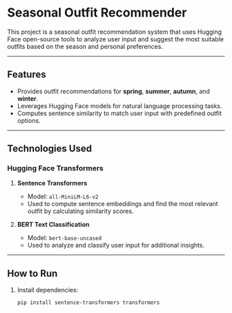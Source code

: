 # Seasonal Outfit Recommender

This project is a seasonal outfit recommendation system that uses Hugging Face open-source tools to analyze user input and suggest the most suitable outfits based on the season and personal preferences.

---

## Features

- Provides outfit recommendations for **spring**, **summer**, **autumn**, and **winter**.
- Leverages Hugging Face models for natural language processing tasks.
- Computes sentence similarity to match user input with predefined outfit options.

---

## Technologies Used

### Hugging Face Transformers
1. **Sentence Transformers**  
   - Model: `all-MiniLM-L6-v2`  
   - Used to compute sentence embeddings and find the most relevant outfit by calculating similarity scores.

2. **BERT Text Classification**  
   - Model: `bert-base-uncased`  
   - Used to analyze and classify user input for additional insights.

---

## How to Run

1. Install dependencies:
   ```bash
   pip install sentence-transformers transformers
